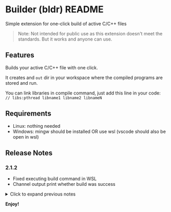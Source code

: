 # Builder (bldr) README

Simple extension for one-click build of active C/C++ files

> Note: Not intended for public use as this extension doesn't meet the standards. But it works and anyone can use.

## Features

Builds your active C/C++ file with one click.

It creates and `out` dir in your workspace where the compiled programs are stored and run.

You can link libraries in compile command, just add this line in your code:<br>
`// libs:pthread libname1 libname2 libnameN`

## Requirements

- Linux: nothing needed
- Windows: mingw should be installed OR use wsl (vscode should also be open in wsl)

## Release Notes

### 2.1.2

- Fixed executing build command in WSL
- Channel output print whether build was success

<details>
<summary>Click to expand previous notes</summary>

### 2.1.1

Compiled program will now be executed in separate terminal by name `C/C++ Build`.<br>
So that it doesn't interfere with ongoing processe(s).

### 2.1.0

- Fixed editor focus bugs
- Added a command to clean (delete) all the built executable files.

### 2.0.1

Improved execution on different terminals.

### 2.0.0

Automatically save the current editor file when running command.

### 1.9.1

Link math library when included `math.h`

### 1.9.0

Added feature to link libraries in compile command.

**How ?** <br>
Add this line in your code:<br>
`// libs:libname1 libname2 libnameN`

### 1.8.1

Added fix for accessing paths in windows when partition is different

### 1.8.0

Added command to generate `.clang-format` for formatting C/C++ code

### 1.7.0

Added feature to handle headers in `cpp` files

### 1.6.0

Added a button to debug active file.<br>
Required extension: `ms-vscode.cpptools`

### 1.5.0

Added a button to show terminal

### 1.4.0

- Improve terminal and platform recognition
- Provide option to select terminal to run on when more than one terminal are open

### 1.3.0

- Remove the statusbar item
- Add "Run" button at the end of tabs instead

### 1.2.0

Create a build statusbar item after first build

### 1.1.0

Create an output channel to show errors clearly

### 1.0.0

Initial release of Builder
</details>

**Enjoy!**
